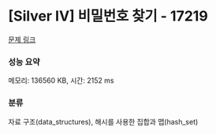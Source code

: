 # [Silver IV] 비밀번호 찾기 - 17219 

[문제 링크](https://www.acmicpc.net/problem/17219) 

### 성능 요약

메모리: 136560 KB, 시간: 2152 ms

### 분류

자료 구조(data_structures), 해시를 사용한 집합과 맵(hash_set)

